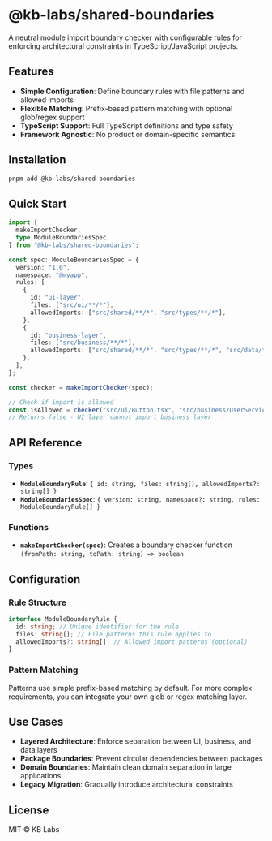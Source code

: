 # @kb-labs/shared-boundaries

A neutral module import boundary checker with configurable rules for enforcing architectural constraints in TypeScript/JavaScript projects.

## Features

- **Simple Configuration**: Define boundary rules with file patterns and allowed imports
- **Flexible Matching**: Prefix-based pattern matching with optional glob/regex support
- **TypeScript Support**: Full TypeScript definitions and type safety
- **Framework Agnostic**: No product or domain-specific semantics

## Installation

```bash
pnpm add @kb-labs/shared-boundaries
```

## Quick Start

```typescript
import {
  makeImportChecker,
  type ModuleBoundariesSpec,
} from "@kb-labs/shared-boundaries";

const spec: ModuleBoundariesSpec = {
  version: "1.0",
  namespace: "@myapp",
  rules: [
    {
      id: "ui-layer",
      files: ["src/ui/**/*"],
      allowedImports: ["src/shared/**/*", "src/types/**/*"],
    },
    {
      id: "business-layer",
      files: ["src/business/**/*"],
      allowedImports: ["src/shared/**/*", "src/types/**/*", "src/data/**/*"],
    },
  ],
};

const checker = makeImportChecker(spec);

// Check if import is allowed
const isAllowed = checker("src/ui/Button.tsx", "src/business/UserService.ts");
// Returns false - UI layer cannot import business layer
```

## API Reference

### Types

- **`ModuleBoundaryRule`**: `{ id: string, files: string[], allowedImports?: string[] }`
- **`ModuleBoundariesSpec`**: `{ version: string, namespace?: string, rules: ModuleBoundaryRule[] }`

### Functions

- **`makeImportChecker(spec)`**: Creates a boundary checker function `(fromPath: string, toPath: string) => boolean`

## Configuration

### Rule Structure

```typescript
interface ModuleBoundaryRule {
  id: string; // Unique identifier for the rule
  files: string[]; // File patterns this rule applies to
  allowedImports?: string[]; // Allowed import patterns (optional)
}
```

### Pattern Matching

Patterns use simple prefix-based matching by default. For more complex requirements, you can integrate your own glob or regex matching layer.

## Use Cases

- **Layered Architecture**: Enforce separation between UI, business, and data layers
- **Package Boundaries**: Prevent circular dependencies between packages
- **Domain Boundaries**: Maintain clean domain separation in large applications
- **Legacy Migration**: Gradually introduce architectural constraints

## License

MIT © KB Labs
